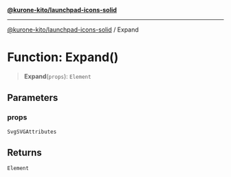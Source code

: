 [**@kurone-kito/launchpad-icons-solid**](../README.md)

***

[@kurone-kito/launchpad-icons-solid](../globals.md) / Expand

# Function: Expand()

> **Expand**(`props`): `Element`

## Parameters

### props

`SvgSVGAttributes`

## Returns

`Element`
